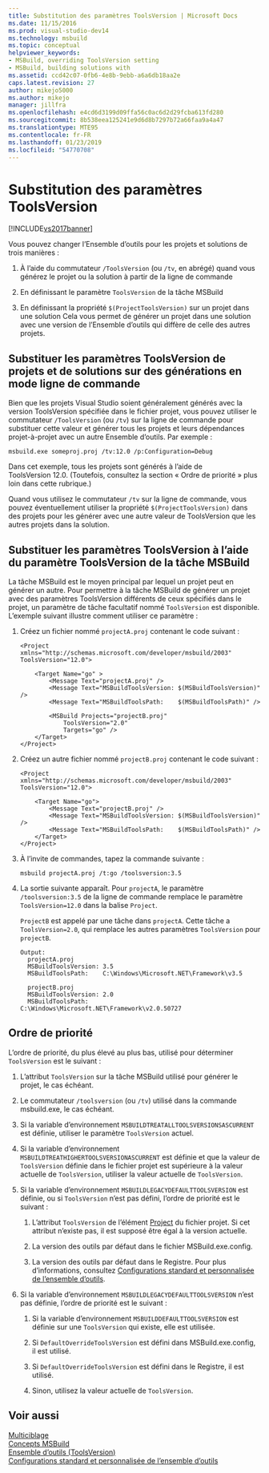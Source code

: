 ```yaml
---
title: Substitution des paramètres ToolsVersion | Microsoft Docs
ms.date: 11/15/2016
ms.prod: visual-studio-dev14
ms.technology: msbuild
ms.topic: conceptual
helpviewer_keywords:
- MSBuild, overriding ToolsVersion setting
- MSBuild, building solutions with
ms.assetid: ccd42c07-0fb6-4e8b-9ebb-a6a6db18aa2e
caps.latest.revision: 27
author: mikejo5000
ms.author: mikejo
manager: jillfra
ms.openlocfilehash: e4cd6d3199d09ffa56c0ac6d2d29fcba613fd280
ms.sourcegitcommit: 8b538eea125241e9d6d8b7297b72a66faa9a4a47
ms.translationtype: MTE95
ms.contentlocale: fr-FR
ms.lasthandoff: 01/23/2019
ms.locfileid: "54770708"
---
```

# <a name="overriding-toolsversion-settings"></a>Substitution des paramètres ToolsVersion
[!INCLUDE[vs2017banner](../includes/vs2017banner.md)]

  
Vous pouvez changer l’Ensemble d’outils pour les projets et solutions de trois manières :  
  
1.  À l’aide du commutateur `/ToolsVersion` (ou `/tv`, en abrégé) quand vous générez le projet ou la solution à partir de la ligne de commande  
  
2.  En définissant le paramètre `ToolsVersion` de la tâche MSBuild  
  
3.  En définissant la propriété `$(ProjectToolsVersion)` sur un projet dans une solution Cela vous permet de générer un projet dans une solution avec une version de l’Ensemble d’outils qui diffère de celle des autres projets.  
  
## <a name="override-the-toolsversion-settings-of-projects-and-solutions-on-command-line-builds"></a>Substituer les paramètres ToolsVersion de projets et de solutions sur des générations en mode ligne de commande  
 Bien que les projets Visual Studio soient généralement générés avec la version ToolsVersion spécifiée dans le fichier projet, vous pouvez utiliser le commutateur `/ToolsVersion` (ou `/tv`) sur la ligne de commande pour substituer cette valeur et générer tous les projets et leurs dépendances projet-à-projet avec un autre Ensemble d’outils. Par exemple :  
  
```  
msbuild.exe someproj.proj /tv:12.0 /p:Configuration=Debug  
```  
  
 Dans cet exemple, tous les projets sont générés à l’aide de ToolsVersion 12.0. (Toutefois, consultez la section « Ordre de priorité » plus loin dans cette rubrique.)  
  
 Quand vous utilisez le commutateur `/tv` sur la ligne de commande, vous pouvez éventuellement utiliser la propriété `$(ProjectToolsVersion)` dans des projets pour les générer avec une autre valeur de ToolsVersion que les autres projets dans la solution.  
  
## <a name="override-the-toolsversion-settings-using-the-toolsversion-parameter-of-the-msbuild-task"></a>Substituer les paramètres ToolsVersion à l’aide du paramètre ToolsVersion de la tâche MSBuild  
 La tâche MSBuild est le moyen principal par lequel un projet peut en générer un autre. Pour permettre à la tâche MSBuild de générer un projet avec des paramètres ToolsVersion différents de ceux spécifiés dans le projet, un paramètre de tâche facultatif nommé `ToolsVersion` est disponible. L’exemple suivant illustre comment utiliser ce paramètre :  
  
1.  Créez un fichier nommé `projectA.proj` contenant le code suivant :  
  
    ```  
    <Project xmlns="http://schemas.microsoft.com/developer/msbuild/2003"  
    ToolsVersion="12.0">  
  
        <Target Name="go" >   
            <Message Text="projectA.proj" />  
            <Message Text="MSBuildToolsVersion: $(MSBuildToolsVersion)" />  
            <Message Text="MSBuildToolsPath:    $(MSBuildToolsPath)" />  
  
            <MSBuild Projects="projectB.proj"  
                ToolsVersion="2.0"  
                Targets="go" />  
        </Target>  
    </Project>  
    ```  
  
2.  Créez un autre fichier nommé `projectB.proj` contenant le code suivant :  
  
    ```  
    <Project xmlns="http://schemas.microsoft.com/developer/msbuild/2003"  
    ToolsVersion="12.0">  
  
        <Target Name="go">  
            <Message Text="projectB.proj" />  
            <Message Text="MSBuildToolsVersion: $(MSBuildToolsVersion)" />  
            <Message Text="MSBuildToolsPath:    $(MSBuildToolsPath)" />  
        </Target>  
    </Project>  
    ```  
  
3.  À l’invite de commandes, tapez la commande suivante :  
  
    ```  
    msbuild projectA.proj /t:go /toolsversion:3.5  
    ```  
  
4.  La sortie suivante apparaît. Pour `projectA`, le paramètre `/toolsversion:3.5` de la ligne de commande remplace le paramètre `ToolsVersion=12.0` dans la balise `Project`.  
  
     `ProjectB` est appelé par une tâche dans `projectA`. Cette tâche a `ToolsVersion=2.0`, qui remplace les autres paramètres `ToolsVersion` pour `projectB`.  
  
    ```  
    Output:  
      projectA.proj  
      MSBuildToolsVersion: 3.5  
      MSBuildToolsPath:    C:\Windows\Microsoft.NET\Framework\v3.5  
  
      projectB.proj  
      MSBuildToolsVersion: 2.0  
      MSBuildToolsPath:    C:\Windows\Microsoft.NET\Framework\v2.0.50727  
    ```  
  
## <a name="order-of-precedence"></a>Ordre de priorité  
 L’ordre de priorité, du plus élevé au plus bas, utilisé pour déterminer `ToolsVersion` est le suivant :  
  
1.  L’attribut `ToolsVersion` sur la tâche MSBuild utilisé pour générer le projet, le cas échéant.  
  
2.  Le commutateur `/toolsversion` (ou `/tv`) utilisé dans la commande msbuild.exe, le cas échéant.  
  
3.  Si la variable d’environnement `MSBUILDTREATALLTOOLSVERSIONSASCURRENT` est définie, utiliser le paramètre `ToolsVersion` actuel.  
  
4.  Si la variable d’environnement `MSBUILDTREATHIGHERTOOLSVERSIONASCURRENT` est définie et que la valeur de `ToolsVersion` définie dans le fichier projet est supérieure à la valeur actuelle de `ToolsVersion`, utiliser la valeur actuelle de `ToolsVersion`.  
  
5.  Si la variable d’environnement `MSBUILDLEGACYDEFAULTTOOLSVERSION` est définie, ou si `ToolsVersion` n’est pas défini, l’ordre de priorité est le suivant :  
  
    1.  L’attribut `ToolsVersion` de l’élément [Project](../msbuild/project-element-msbuild.md) du fichier projet. Si cet attribut n’existe pas, il est supposé être égal à la version actuelle.  
  
    2.  La version des outils par défaut dans le fichier MSBuild.exe.config.  
  
    3.  La version des outils par défaut dans le Registre. Pour plus d’informations, consultez [Configurations standard et personnalisée de l’ensemble d’outils](../msbuild/standard-and-custom-toolset-configurations.md).  
  
6.  Si la variable d’environnement `MSBUILDLEGACYDEFAULTTOOLSVERSION` n’est pas définie, l’ordre de priorité est le suivant :  
  
    1.  Si la variable d’environnement `MSBUILDDEFAULTTOOLSVERSION` est définie sur une `ToolsVersion` qui existe, elle est utilisée.  
  
    2.  Si `DefaultOverrideToolsVersion` est défini dans MSBuild.exe.config, il est utilisé.  
  
    3.  Si `DefaultOverrideToolsVersion` est défini dans le Registre, il est utilisé.  
  
    4.  Sinon, utilisez la valeur actuelle de `ToolsVersion`.  
  
## <a name="see-also"></a>Voir aussi  
 [Multiciblage](../msbuild/msbuild-multitargeting-overview.md)   
 [Concepts MSBuild](../msbuild/msbuild-concepts.md)   
 [Ensemble d’outils (ToolsVersion)](../msbuild/msbuild-toolset-toolsversion.md)   
 [Configurations standard et personnalisée de l’ensemble d’outils](../msbuild/standard-and-custom-toolset-configurations.md)
